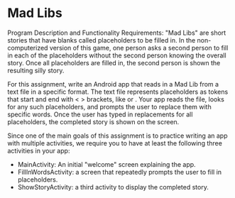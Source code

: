 # Mad Libs
Program Description and Functionality Requirements:
"Mad Libs" are short stories that have blanks called placeholders to be filled in. In the non-computerized version of this game, one person asks a second person to fill in each of the placeholders without the second person knowing the overall story. Once all placeholders are filled in, the second person is shown the resulting silly story.

For this assignment, write an Android app that reads in a Mad Lib from a text file in a specific format. The text file represents placeholders as tokens that start and end with < > brackets, like <adjective> or <proper noun>. Your app reads the file, looks for any such placeholders, and prompts the user to replace them with specific words. Once the user has typed in replacements for all placeholders, the completed story is shown on the screen.

Since one of the main goals of this assignment is to practice writing an app with multiple activities, we require you to have at least the following three activities in your app:
- MainActivity: An initial "welcome" screen explaining the app.
- FillInWordsActivity: a screen that repeatedly prompts the user to fill in placeholders.
- ShowStoryActivity: a third activity to display the completed story.

